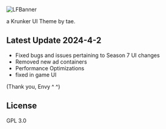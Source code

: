 ![LFBanner](https://github.com/whuuayu/lemonfish-css/assets/91711751/ef47e54a-9b6c-4b1d-af63-2d9d7d8912a7)

a Krunker UI Theme by tae.

## Latest Update 2024-4-2

- Fixed bugs and issues pertaining to Season 7 UI changes
- Removed new ad containers
- Performance Optimizations
- fixed in game UI

(Thank you, Envy ^ ^)

## License

GPL 3.0
